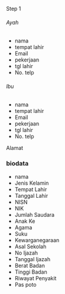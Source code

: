 Step 1

###### Ayah

-   nama
-   tempat lahir
-   Email
-   pekerjaan
-   tgl lahir
-   No. telp

###### Ibu

-   nama
-   tempat lahir
-   Email
-   pekerjaan
-   tgl lahir
-   No. telp

Alamat

### biodata

-   nama
-   Jenis Kelamin
-   Tempat Lahir
-   Tanggal Lahir
-   NISN
-   NIK
-   Jumlah Saudara
-   Anak Ke
-   Agama
-   Suku
-   Kewarganegaraan
-   Asal Sekolah
-   No Ijazah
-   Tanggal Ijazah
-   Berat Badan
-   Tinggi Badan
-   Riwayat Penyakit
-   Pas poto
